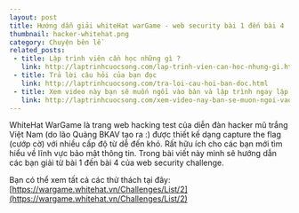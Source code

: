 ```yaml
---
layout: post
title: Hướng dẫn giải whiteHat warGame - web security bài 1 đến bài 4
thumbnail: hacker-whitehat.png
category: Chuyện bên lề
related_posts:
 - title: Lập trình viên cần học những gì ?
   link: http://laptrinhcuocsong.com/lap-trinh-vien-can-hoc-nhung-gi.html
 - title: Trả lời câu hỏi của bạn đọc
   link: http://laptrinhcuocsong.com/tra-loi-cau-hoi-ban-doc.html
 - title: Xem video này bạn sẽ muốn ngồi vào bàn và lập trình ngay lập tức
   link: http://laptrinhcuocsong.com/xem-video-nay-ban-se-muon-ngoi-vao-va-lap-trinh-ngay-lap-tuc.html
---
```


WhiteHat WarGame là trang web hacking test của diễn đàn hacker mũ trắng Việt Nam (do lão Quảng BKAV tạo ra :) được thiết kế dạng capture the flag (cướp cờ) với nhiều cấp độ từ dễ đến khó. Rất hữu ích cho các bạn mới tìm hiểu về lĩnh vực bảo mật thông tin. Trong bài viết này mình sẽ hướng dẫn các bạn giải từ bài 1 đến bài 4 của web security challenge.

Bạn có thể xem tất cả các thử thách tại đây: [https://wargame.whitehat.vn/Challenges/List/2](https://wargame.whitehat.vn/Challenges/List/2)
